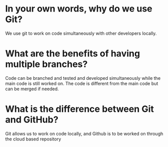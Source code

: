 # In your own words, why do we use Git?
We use git to work on code simultaneously with other developers locally.
# What are the benefits of having multiple branches?
Code can be branched and tested and developed simultaneously while the main code is still worked on. The code is different from the main code but can be merged if needed.
# What is the difference between Git and GitHub?
Git allows us to work on code locally, and Github is to be worked on through the cloud based repository